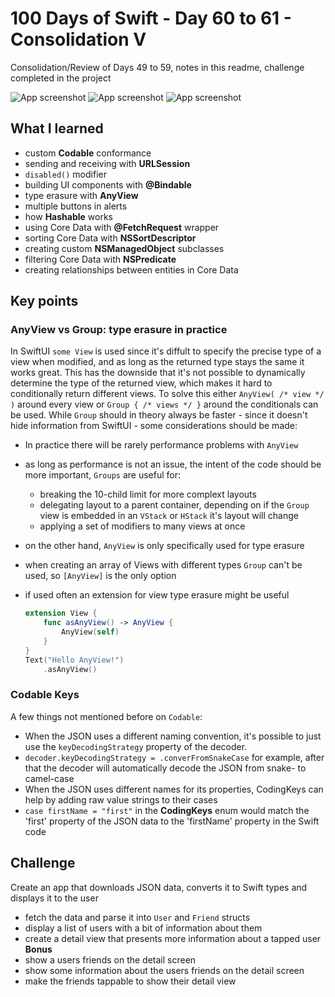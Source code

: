 # 100 Days of Swift - Day 60 to 61 - Consolidation V
Consolidation/Review of Days 49 to 59, notes in this readme, challenge completed in the project

![App screenshot](App1.png) ![App screenshot](App2.png) ![App screenshot](App3.png)


## What I learned
- custom **Codable** conformance
- sending and receiving with **URLSession**
- `disabled()` modifier
- building UI components with **@Bindable**
- type erasure with **AnyView**
- multiple buttons in alerts
- how **Hashable** works
- using Core Data with **@FetchRequest** wrapper
- sorting Core Data with **NSSortDescriptor**
- creating custom **NSManagedObject** subclasses
- filtering Core Data with **NSPredicate**
- creating relationships between entities in Core Data

## Key points
### AnyView vs Group: type erasure in practice
In SwiftUI `some View` is used since it's diffult to specify the precise type of a view when modified, and as long as the returned type stays the same it works great.
This has the downside that it's not possible to dynamically determine the type of the returned view, which makes it hard to conditionally return different views.
To solve this either `AnyView( /* view */ )` around every view  or `Group { /* views */ }` around the conditionals can be used.
While `Group` should in theory always be faster - since it doesn't hide information from SwiftUI - some considerations should be made:
- In practice there will be rarely performance problems with `AnyView`
- as long as performance is not an issue, the intent of the code should be more important, `Groups` are useful for:
    - breaking the 10-child limit for more complext layouts
    - delegating layout to a parent container, depending on if the `Group` view is embedded in an `VStack` or `HStack` it's layout will change
    - applying a set of modifiers to many views at once
- on the other hand, `AnyView` is only specifically used for type erasure
- when creating an array of Views with different types `Group` can't be used, so `[AnyView]` is the only option
- if used often an extension for view type erasure might be useful

    ``` swift
    extension View {
        func asAnyView() -> AnyView {
            AnyView(self)
        }
    }
    Text("Hello AnyView!")
        .asAnyView()
    ```

### Codable Keys
A few things not mentioned before on `Codable`:
- When the JSON uses a different naming convention, it's possible to just use the `keyDecodingStrategy` property of the decoder.
- `decoder.keyDecodingStrategy = .converFromSnakeCase` for example, after that the decoder will automatically decode the JSON from snake- to camel-case
- When the JSON uses different names for its properties, CodingKeys can help by adding raw value strings to their cases
- `case firstName = "first"` in the __CodingKeys__ enum would match the 'first' property of the JSON data to the 'firstName' property in the Swift code

## Challenge
Create an app that downloads JSON data, converts it to Swift types and displays it to the user
- fetch the data and parse it into `User` and `Friend` structs
- display a list of users with a bit of information about them
- create a detail view that presents more information about a tapped user
**Bonus**
- show a users friends on the detail screen
- show some information about the users friends on the detail screen
- make the friends tappable to show their detail view

